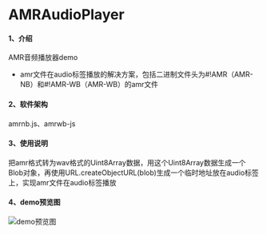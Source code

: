 # AMRAudioPlayer

#### 1、介绍
AMR音频播放器demo
* amr文件在audio标签播放的解决方案，包括二进制文件头为#!AMR（AMR-NB）和#!AMR-WB（AMR-WB）的amr文件

#### 2、软件架构
amrnb.js、amrwb-js


#### 3、使用说明

把amr格式转为wav格式的Uint8Array数据，用这个Uint8Array数据生成一个Blob对象，再使用URL.createObjectURL(blob)生成一个临时地址放在audio标签上，实现amr文件在audio标签播放

#### 4、demo预览图

![demo预览图](https://foruda.gitee.com/images/1723079968121044096/a96b1c46_4880364.png)

